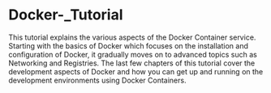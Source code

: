 # Docker-_Tutorial
This tutorial explains the various aspects of the Docker Container service. 
Starting with the basics of Docker which focuses on the installation and configuration of Docker, 
it gradually moves on to advanced topics such as Networking and Registries. 
The last few chapters of this tutorial cover the development aspects of Docker and 
how you can get up and running on the development environments using Docker Containers.
